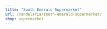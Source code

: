 ```yaml
---
title: "South Emerald Supermarket"
url: /candelaria/south-emerald-supermarket/
shop: supermarket
---
```

